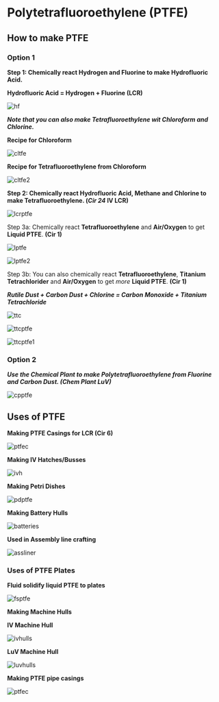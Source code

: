 # Polytetrafluoroethylene (PTFE)

## How to make PTFE

### Option 1

**Step 1: Chemically react Hydrogen and Fluorine to make Hydrofluoric Acid.**

**Hydrofluoric Acid = Hydrogen + Fluorine (LCR)**

![hf](PTFE_img/large_chemical_reactor_hydrofluoric_acid_from_elements.png)

***Note that you can also make Tetrafluoroethylene wit Chloroform and Chlorine.***

**Recipe for Chloroform**

![cltfe](PTFE_img/large_chemical_reactor_chloroform.png)

**Recipe for Tetrafluoroethylene from Chloroform**

![cltfe2](PTFE_img/large_chemical_reactor_tetrafluoroethylene_from_chloroform.png)

**Step 2: Chemically react Hydrofluoric Acid, Methane and Chlorine to make Tetrafluoroethylene. (*Cir 24* IV LCR)**

![lcrptfe](PTFE_img/large_chemical_reactor_tetrafluoroethylene_from_methane.png) 

Step 3a: Chemically react **Tetrafluoroethylene** and **Air/Oxygen** to get **Liquid PTFE**. **(Cir 1)**

![lptfe](PTFE_img/large_chemical_reactor_ptfe_from_air.png)

![lptfe2](PTFE_img/large_chemical_reactor_ptfe_from_oxygen.png)

Step 3b: You can also chemically react **Tetrafluoroethylene**, **Titanium Tetrachlorider** and **Air/Oxygen** to get *more* **Liquid PTFE**. **(Cir 1)**

***Rutile Dust + Carbon Dust + Chlorine = Carbon Monoxide + Titanium Tetrachloride***

![ttc](PTFE_img/large_chemical_reactor_titanium_tetrachloride.png)

![ttcptfe](PTFE_img/large_chemical_reactor_ptfe_from_tetrachloride_air.png)

![ttcptfe1](PTFE_img/large_chemical_reactor_ptfe_from_tetrachloride_oxygen.png)

### Option 2 

***Use the Chemical Plant to make Polytetrafluoroethylene from Fluorine and Carbon Dust. (Chem Plant LuV)***

![cpptfe](PTFE_img/chemical_plant_ptfe.png)

## Uses of PTFE

**Making PTFE Casings for LCR (Cir 6)**

![ptfec](PTFE_img/assembler_casing_ptfe_inert.png)

**Making IV Hatches/Busses**

![ivh](PTFE_img/assembler_item_import_bus_iv_polytetrafluoroethylene.png)

**Making Petri Dishes**

![pdptfe](PTFE_img/fluid_solidifier_petri_dish_ptfe.png)

**Making Battery Hulls**

![batteries](PTFE_img/assembler_battery_hull_iv.png)

**Used in Assembly line crafting**

![assliner](PTFE_img/assembly_line_exotic_gas_siphon.png)

### Uses of PTFE Plates

**Fluid solidify liquid PTFE to plates**

![fsptfe](PTFE_img/fluid_solidifier_solidify_polytetrafluoroethylene_to_plate.png)

**Making Machine Hulls**

**IV Machine Hull**

![ivhulls](PTFE_img/shaped_iv_machine_hull.png)

**LuV Machine Hull**

![luvhulls](PTFE_img/shaped_luv_machine_hull.png)

**Making PTFE pipe casings**

![ptfec](PTFE_img/shaped_casing_ptfe_pipe.png)


